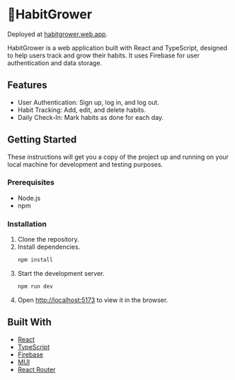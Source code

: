 # 🪷HabitGrower

Deployed at [habitgrower.web.app](https://habitgrower.web.app).

HabitGrower is a web application built with React and TypeScript, designed to help users track and grow their habits. It uses Firebase for user authentication and data storage.

## Features

- User Authentication: Sign up, log in, and log out.
- Habit Tracking: Add, edit, and delete habits.
- Daily Check-In: Mark habits as done for each day.

## Getting Started

These instructions will get you a copy of the project up and running on your local machine for development and testing purposes.

### Prerequisites

- Node.js
- npm

### Installation

1. Clone the repository.
2. Install dependencies.
   ```sh
   npm install
   ```
3. Start the development server.
   ```sh
   npm run dev
   ```
4. Open [http://localhost:5173](http://localhost:5173) to view it in the browser.

## Built With

- [React](https://reactjs.org/)
- [TypeScript](https://www.typescriptlang.org/)
- [Firebase](https://firebase.google.com/)
- [MUI](https://mui.com/)
- [React Router](https://reactrouter.com/)
